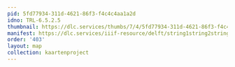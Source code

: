 ```yaml
---
pid: 5fd77934-311d-4621-86f3-f4c4c4aa1a2d
idno: TRL-6.5.2.5
thumbnail: https://dlc.services/thumbs/7/4/5fd77934-311d-4621-86f3-f4c4c4aa1a2d/full/400,339/0/default.jpg
manifest: https://dlc.services/iiif-resource/delft/string1string2string3/kaartenproject-2007/TRL-6.5.2.5
order: '403'
layout: map
collection: kaartenproject
---
```

